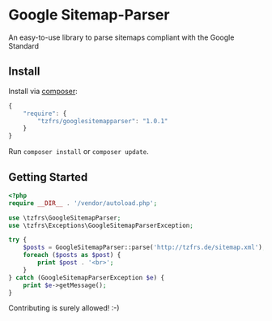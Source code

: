 # Google Sitemap-Parser
An easy-to-use library to parse sitemaps compliant with the Google Standard

## Install

Install via [composer](https://getcomposer.org):

```javascript
{
    "require": {
        "tzfrs/googlesitemapparser": "1.0.1"
    }
}
```

Run `composer install` or `composer update`.

## Getting Started

```php
<?php
require __DIR__ . '/vendor/autoload.php';

use \tzfrs\GoogleSitemapParser;
use \tzfrs\Exceptions\GoogleSitemapParserException;

try {
    $posts = GoogleSitemapParser::parse('http://tzfrs.de/sitemap.xml');
    foreach ($posts as $post) {
        print $post . '<br>';
    }
} catch (GoogleSitemapParserException $e) {
    print $e->getMessage();
}
```



Contributing is surely allowed! :-)